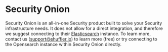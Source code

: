 # Security Onion
Security Onion is an all-in-one Security product built to solve your Security infrastructure needs. 
It does not allow for a direct integration, and therefore we suggest connecting to their [Elasticsearch](https://shuffler.io/apps/971706758e274c2e4083f2621fb5a6f7) instance.
To learn more, contact us (support@shuffler.io) to learn more (free)</a> or try connecting to the Opensearch instance within Security Onion directly.
